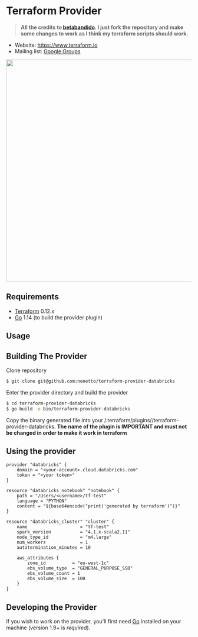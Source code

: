 Terraform Provider
==================

> **All the credits to [betabandido](https://github.com/betabandido/terraform-provider-databricks). I just fork the repository and make some changes to work as I think my terraform scripts should work.**


- Website: https://www.terraform.io
- Mailing list: [Google Groups](http://groups.google.com/group/terraform-tool)

<img src="https://cdn.rawgit.com/hashicorp/terraform-website/master/content/source/assets/images/logo-hashicorp.svg" width="600px">

Requirements
------------

-	[Terraform](https://www.terraform.io/downloads.html) 0.12.x
-	[Go](https://golang.org/doc/install) 1.14 (to build the provider plugin)

Usage
---------------------

Building The Provider
---------------------

Clone repository

```sh
$ git clone git@github.com:nenetto/terraform-provider-databricks
```

Enter the provider directory and build the provider

```sh
$ cd terraform-provider-databricks
$ go build -o bin/terraform-provider-databricks
```

Copy the binary generated file into your /.terraform/plugins/<architecture>/terraform-provider-databricks.
**The name of the plugin is IMPORTANT and must not be changed in order to make it work in terraform**

Using the provider
----------------------

```hcl
provider "databricks" {
    domain = "<your-account>.cloud.databricks.com"
    token = "<your token>"
}

resource "databricks_notebook" "notebook" {
    path = "/Users/<username>/tf-test"
    language = "PYTHON"
    content = "${base64encode("print('generated by terraform')")}"
}

resource "databricks_cluster" "cluster" {
    name                    = "tf-test"
    spark_version           = "4.1.x-scala2.11"
    node_type_id            = "m4.large"
    num_workers             = 1
    autotermination_minutes = 10

    aws_attributes {
        zone_id          = "eu-west-1c"
        ebs_volume_type  = "GENERAL_PURPOSE_SSD"
        ebs_volume_count = 1
        ebs_volume_size  = 100
    }    
}
```

Developing the Provider
---------------------------

If you wish to work on the provider, you'll first need [Go](http://www.golang.org) installed on your machine (version 1.9+ is *required*).
